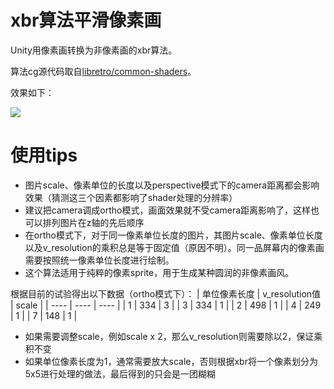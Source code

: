 # xbr算法平滑像素画

Unity用像素画转换为非像素画的xbr算法。

算法cg源代码取自[libretro/common-shaders](https://github.com/libretro/common-shaders/blob/master/xbrz/shaders/4xbrz.cg)。

效果如下：

![](https://github.com/llapuras/XbrShader/blob/master/display.png)


# 使用tips

- 图片scale、像素单位的长度以及perspective模式下的camera距离都会影响效果（猜测这三个因素都影响了shader处理的分辨率）
- 建议把camera调成ortho模式，画面效果就不受camera距离影响了，这样也可以排列图片在z轴的先后顺序
- 在ortho模式下，对于同一像素单位长度的图片，其图片scale、像素单位长度以及v_resolution的乘积总是等于固定值（原因不明）。同一品屏幕内的像素画需要按照统一像素单位长度进行绘制。
- 这个算法适用于纯粹的像素sprite，用于生成某种圆润的非像素画风。

根据目前的试验得出以下数据（ortho模式下）：
|  单位像素长度   | v_resolution值  | scale |
|  ----  | ----  | ---- |
| 1  | 334 | 3 |
| 3  | 334 | 1 |
| 2  | 498 | 1 |
| 4  | 249 | 1 |
| 7  | 148 | 1 |
- 如果需要调整scale，例如scale x 2，那么v_resolution则需要除以2，保证乘积不变
- 如果单位像素长度为1，通常需要放大scale，否则根据xbr将一个像素划分为5x5进行处理的做法，最后得到的只会是一团糊糊
